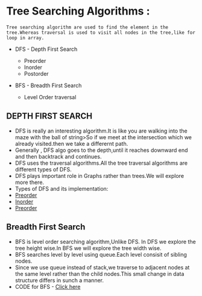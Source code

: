 # Tree Searching Algorithms :

    Tree searching algorithm are used to find the element in the tree.Whereas traversal is used to visit all nodes in the tree,like for loop in array.

- DFS - Depth First Search

  - Preorder
  - Inorder
  - Postorder

- BFS - Breadth First Search
  - Level Order traversal

## DEPTH FIRST SEARCH

- DFS is really an interesting algorithm.It is like you are walking into the maze with the ball of string>So if we meet at the intersection which we already visited.then we take a differernt path.
- Generally , DFS algo goes to the depth,until it reaches downward end and then backtrack and continues.
- DFS uses the traversal algorithms.All the tree traversal algorithms are different types of DFS.
- DFS plays important role in Graphs rather than trees.We will explore more there.
- Types of DFS and its implementation:
- [Preorder](./Preorder/preorder.cpp)
- [Inorder](./Inorder/inorder.cpp)
- [Preorder](./Postorder/postorder.cpp)

## Breadth First Search

- BFS is level order searching algorithm,Unlike DFS. In DFS we explore the tree height wise.In BFS we will explore the tree width wise.
- BFS searches level by level using queue.Each level consisit of sibling nodes.
- Since we use queue instead of stack,we traverse to adjacent nodes at the same level rather than the child nodes.This small change in data structure differs in sunch a manner.
- CODE for BFS - [Click here](BFS.cpp)
